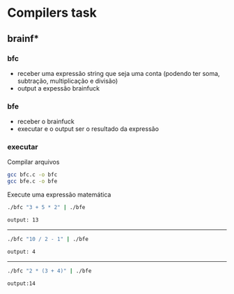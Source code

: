# Compilers task

## brainf*

### bfc
- receber uma expressão string que seja uma conta (podendo ter soma, subtração, multiplicação e divisão) 
- output a expessão brainfuck


### bfe
- receber o brainfuck
-  executar e o output ser o resultado da expressão


### executar

Compilar arquivos
```bash
gcc bfc.c -o bfc
gcc bfe.c -o bfe
```

Execute uma expressão matemática
```bash
./bfc "3 + 5 * 2" | ./bfe
```
```bash
output: 13
```
---------
```bash
./bfc "10 / 2 - 1" | ./bfe
```
```bash
output: 4
```
---------
```bash
./bfc "2 * (3 + 4)" | ./bfe
```
```bash
output:14
```

